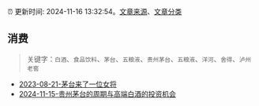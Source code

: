 :alarm_clock: 更新时间: 2024-11-16 13:32:54。[文章来源](/README.md)、[文章分类](/TAGS.md)

## 消费


> 关键字：`白酒`、`食品饮料`、`茅台`、`五粮液`、`贵州茅台`、`五粮液`、`洋河`、`舍得`、`泸州老窖`



- [2023-08-21-茅台来了一位女将](https://www.aicaijing.com.cn/article/18587) 
- [2024-11-15-贵州茅台的周期与高端白酒的投资机会](https://xueqiu.com/1119403200/312876721) 
